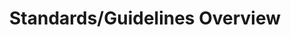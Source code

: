 ---
title: Standards/Guidelines Overview
permalink: /standards-guidelines/
redirect_from: /
layout: default
---